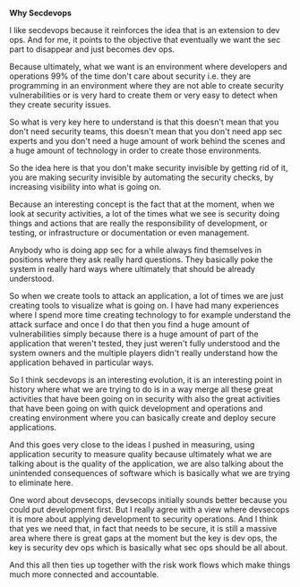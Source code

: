 **Why Secdevops**

I like secdevops because it reinforces the idea that is an extension to dev ops. And for me, it points to the objective that eventually we want the sec part to disappear and just becomes dev ops.

Because ultimately, what we want is an environment where developers and operations 99% of the time don't care about security i.e. they are programming in an environment where they are not able to create security vulnerabilities or is very hard to create them or very easy to detect when they create security issues.

So what is very key here to understand is that this doesn't mean that you don't need security teams, this doesn't mean that you don't need app sec experts and you don't need a huge amount of work behind the scenes and a huge amount of technology in order to create those environments.

So the idea here is that you don't make security invisible by getting rid of it, you are making security invisible by automating the security checks, by increasing visibility into what is going on.

Because an interesting concept is the fact that at the moment, when we look at security activities, a lot of the times what we see is security doing things and actions that are really the responsibility of development, or testing, or infrastructure or documentation or even management.

Anybody who is doing app sec for a while always find themselves in positions where they ask really hard questions. They basically poke the system in really hard ways where ultimately that should be already understood.

So when we create tools to attack an application, a lot of times we are just creating tools to visualize what is going on. I have had many experiences where I spend more time creating technology to for example understand the attack surface and once I do that then you find a huge amount of vulnerabilities simply because there is a huge amount of part of the application that weren't tested, they just weren't fully understood and the system owners and the multiple players didn't really understand how the application behaved in particular ways.

So I think secdevops is an interesting evolution, it is an interesting point in history where what we are trying to do is in a way merge all these great activities that have been going on in security with also the great activities that have been going on with quick development and operations and creating environment where you can basically create and deploy secure applications.

And this goes very close to the ideas I pushed in measuring, using application security to measure quality because ultimately what we are talking about is the quality of the application, we are also talking about the unintended consequences of software which is basically what we are trying to eliminate here.

One word about devsecops, devsecops initially sounds better because you could put development first. But I really agree with a view where devsecops it is more about applying development to security operations. And I think that yes we need that, in fact that needs to be secure, it is still a massive area where there is great gaps at the moment but the key is dev ops, the key is security dev ops which is basically what sec ops should be all about.

And this all then ties up together with the risk work flows which make things much more connected and accountable.